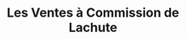---
title: "Les Ventes à Commission de Lachute"
url: /lachute/les-ventes-a-commission-de-lachute/
shop: wholesale
---